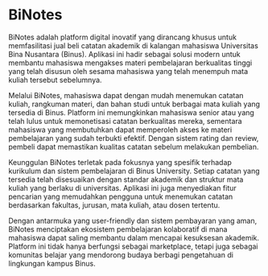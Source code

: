 # BiNotes

BiNotes adalah platform digital inovatif yang dirancang khusus untuk memfasilitasi jual beli catatan akademik di kalangan mahasiswa Universitas Bina Nusantara (Binus). Aplikasi ini hadir sebagai solusi modern untuk membantu mahasiswa mengakses materi pembelajaran berkualitas tinggi yang telah disusun oleh sesama mahasiswa yang telah menempuh mata kuliah tersebut sebelumnya.

Melalui BiNotes, mahasiswa dapat dengan mudah menemukan catatan kuliah, rangkuman materi, dan bahan studi untuk berbagai mata kuliah yang tersedia di Binus. Platform ini memungkinkan mahasiswa senior atau yang telah lulus untuk memonetisasi catatan berkualitas mereka, sementara mahasiswa yang membutuhkan dapat memperoleh akses ke materi pembelajaran yang sudah terbukti efektif. Dengan sistem rating dan review, pembeli dapat memastikan kualitas catatan sebelum melakukan pembelian.

Keunggulan BiNotes terletak pada fokusnya yang spesifik terhadap kurikulum dan sistem pembelajaran di Binus University. Setiap catatan yang tersedia telah disesuaikan dengan standar akademik dan struktur mata kuliah yang berlaku di universitas. Aplikasi ini juga menyediakan fitur pencarian yang memudahkan pengguna untuk menemukan catatan berdasarkan fakultas, jurusan, mata kuliah, atau dosen tertentu.

Dengan antarmuka yang user-friendly dan sistem pembayaran yang aman, BiNotes menciptakan ekosistem pembelajaran kolaboratif di mana mahasiswa dapat saling membantu dalam mencapai kesuksesan akademik. Platform ini tidak hanya berfungsi sebagai marketplace, tetapi juga sebagai komunitas belajar yang mendorong budaya berbagi pengetahuan di lingkungan kampus Binus.
